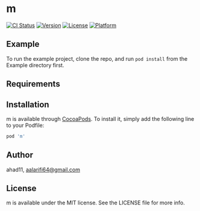 # m

[![CI Status](http://img.shields.io/travis/ahad11/m.svg?style=flat)](https://travis-ci.org/ahad11/m)
[![Version](https://img.shields.io/cocoapods/v/m.svg?style=flat)](http://cocoapods.org/pods/m)
[![License](https://img.shields.io/cocoapods/l/m.svg?style=flat)](http://cocoapods.org/pods/m)
[![Platform](https://img.shields.io/cocoapods/p/m.svg?style=flat)](http://cocoapods.org/pods/m)

## Example

To run the example project, clone the repo, and run `pod install` from the Example directory first.

## Requirements

## Installation

m is available through [CocoaPods](http://cocoapods.org). To install
it, simply add the following line to your Podfile:

```ruby
pod 'm'
```

## Author

ahad11, aalarifi64@gmail.com

## License

m is available under the MIT license. See the LICENSE file for more info.
